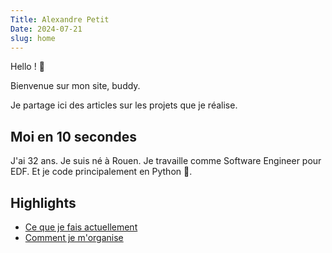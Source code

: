 ```yaml
---
Title: Alexandre Petit
Date: 2024-07-21
slug: home
---
```


Hello ! 👋

Bienvenue sur mon site, buddy.

Je partage ici des articles sur les projets que je réalise. 

## Moi en 10 secondes

J'ai 32 ans. Je suis né à Rouen. Je travaille comme Software Engineer pour EDF. Et je code principalement en Python 🐍.

## Highlights

- [Ce que je fais actuellement](now)
- [Comment je m'organise](system)





